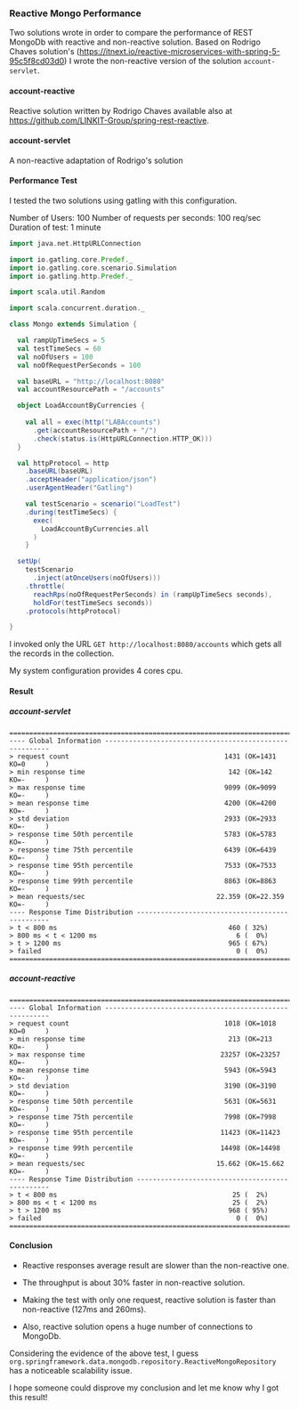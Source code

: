 ### Reactive Mongo Performance ###

Two solutions wrote in order to compare the performance of REST MongoDb with reactive and non-reactive solution.
Based on Rodrigo Chaves solution's (https://itnext.io/reactive-microservices-with-spring-5-95c5f8cd03d0) I wrote the non-reactive version of the solution `account-servlet`.  

#### account-reactive ####

Reactive solution written by Rodrigo Chaves available also at https://github.com/LINKIT-Group/spring-rest-reactive.

#### account-servlet ####

A non-reactive adaptation of Rodrigo's solution

#### Performance Test ####

I tested the two solutions using gatling with this configuration.

Number of Users: 100
Number of requests per seconds: 100 req/sec
Duration of test: 1 minute

```scala
import java.net.HttpURLConnection

import io.gatling.core.Predef._
import io.gatling.core.scenario.Simulation
import io.gatling.http.Predef._

import scala.util.Random

import scala.concurrent.duration._

class Mongo extends Simulation {

  val rampUpTimeSecs = 5
  val testTimeSecs = 60
  val noOfUsers = 100
  val noOfRequestPerSeconds = 100

  val baseURL = "http://localhost:8080"
  val accountResourcePath = "/accounts"

  object LoadAccountByCurrencies {
     
    val all = exec(http("LABAccounts")
      .get(accountResourcePath + "/")
      .check(status.is(HttpURLConnection.HTTP_OK)))   
  }

  val httpProtocol = http
    .baseURL(baseURL)
    .acceptHeader("application/json")
    .userAgentHeader("Gatling")

    val testScenario = scenario("LoadTest")
    .during(testTimeSecs) {
      exec(
        LoadAccountByCurrencies.all
      )
    }

  setUp(
    testScenario
      .inject(atOnceUsers(noOfUsers)))
    .throttle(
      reachRps(noOfRequestPerSeconds) in (rampUpTimeSecs seconds),
      holdFor(testTimeSecs seconds))
    .protocols(httpProtocol)

}
```
  
I invoked only the URL `GET http://localhost:8080/accounts` which gets all the records in the collection.

My system configuration provides 4 cores cpu.

#### Result ####

##### account-servlet #####
```text
================================================================================
---- Global Information --------------------------------------------------------
> request count                                       1431 (OK=1431   KO=0     )
> min response time                                    142 (OK=142    KO=-     )
> max response time                                   9099 (OK=9099   KO=-     )
> mean response time                                  4200 (OK=4200   KO=-     )
> std deviation                                       2933 (OK=2933   KO=-     )
> response time 50th percentile                       5783 (OK=5783   KO=-     )
> response time 75th percentile                       6439 (OK=6439   KO=-     )
> response time 95th percentile                       7533 (OK=7533   KO=-     )
> response time 99th percentile                       8863 (OK=8863   KO=-     )
> mean requests/sec                                 22.359 (OK=22.359 KO=-     )
---- Response Time Distribution ------------------------------------------------
> t < 800 ms                                           460 ( 32%)
> 800 ms < t < 1200 ms                                   6 (  0%)
> t > 1200 ms                                          965 ( 67%)
> failed                                                 0 (  0%)
================================================================================
```

##### account-reactive #####
```text
================================================================================
---- Global Information --------------------------------------------------------
> request count                                       1018 (OK=1018   KO=0     )
> min response time                                    213 (OK=213    KO=-     )
> max response time                                  23257 (OK=23257  KO=-     )
> mean response time                                  5943 (OK=5943   KO=-     )
> std deviation                                       3190 (OK=3190   KO=-     )
> response time 50th percentile                       5631 (OK=5631   KO=-     )
> response time 75th percentile                       7998 (OK=7998   KO=-     )
> response time 95th percentile                      11423 (OK=11423  KO=-     )
> response time 99th percentile                      14498 (OK=14498  KO=-     )
> mean requests/sec                                 15.662 (OK=15.662 KO=-     )
---- Response Time Distribution ------------------------------------------------
> t < 800 ms                                            25 (  2%)
> 800 ms < t < 1200 ms                                  25 (  2%)
> t > 1200 ms                                          968 ( 95%)
> failed                                                 0 (  0%)
================================================================================
```

#### Conclusion ####

* Reactive responses average result are slower than the non-reactive one. 

* The throughput is about 30% faster in non-reactive solution.

* Making the test with only one request, reactive solution is faster than non-reactive (127ms and 260ms).

* Also, reactive solution opens a huge number of connections to MongoDb. 

Considering the evidence of the above test, I guess `org.springframework.data.mongodb.repository.ReactiveMongoRepository` has a noticeable scalability issue.

I hope someone could disprove my conclusion and let me know why I got this result! 

